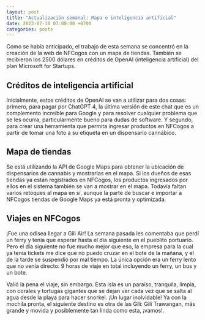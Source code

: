 ```yaml
---
layout: post
title: "Actualización semanal: Mapa e inteligencia artificial"
date: 2023-07-10 07:00:00 +0700
categories: posts
---
```


Como se había anticipado, el trabajo de esta semana se concentró en la creación de la web de NFCogos con un mapa de tiendas. También se recibieron los 2500 dólares en créditos de OpenAI (inteligencia artificial) del plan Microsoft for Startups.

## Créditos de inteligencia artificial

Inicialmente, estos créditos de OpenAI se van a utilizar para dos cosas: primero, para pagar por ChatGPT 4, la última versión de este chat que es un complemento increíble para Google y para resolver cualquier problema que se les ocurra, particularmente bueno para dudas de software. Y segundo, para crear una herramienta que permita ingresar productos en NFCogos a partir de tomar una foto a su etiqueta en un dispensario cannábico.

## Mapa de tiendas

Se está utilizando la API de Google Maps para obtener la ubicación de dispensarios de cannabis y mostrarlas en el mapa. Si los dueños de esas tiendas ya están registrados en NFCogos, los productos ingresados por ellos en el sistema también se van a mostrar en el mapa. Todavía faltan varios retoques al mapa en sí, aunque la parte de buscar e importar a NFCogos tiendas de Google Maps ya está pronta y optimizada.

## Viajes en NFCogos

¡Fue una odisea llegar a Gili Air! La semana pasada les comentaba que perdí un ferry y tenía que esperar hasta el día siguiente en el pueblito portuario. Pero el día siguiente no fue mucho mejor que eso, la empresa para la cual ya tenía tickets me dice que no puedo cruzar en el bote de la mañana, y el de la tarde se suspendió por mal tiempo. La única opción era un ferry lento que no venía directo: 9 horas de viaje en total incluyendo un ferry, un bus y un bote.

Valió la pena el viaje, sin embargo. Esta isla es un paraíso, tranquila, limpia, con corales y tortugas gigantes que se dejan ver cada vez que se salta al agua desde la playa para hacer snorkel. ¡Un lugar inolvidable! Ya con la mochila pronta, el siguiente destino es otra de las Gili: Gili Trawangan, más grande y movida y posiblemente tan linda como esta, ¡vamos!.
